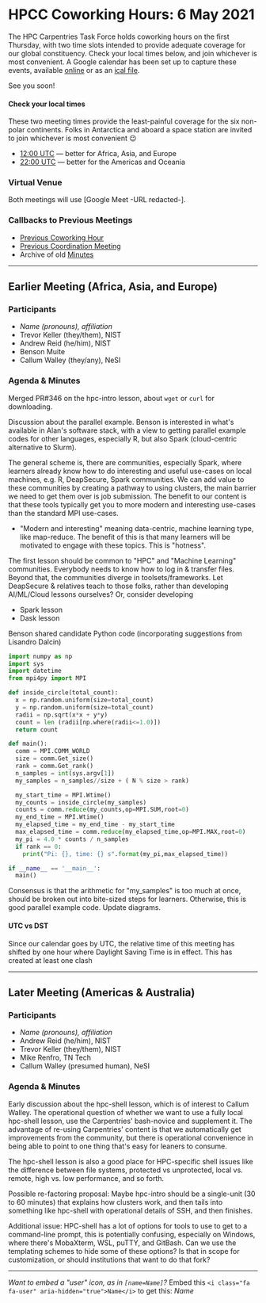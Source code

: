 # HPCC Coworking Hours: 6 May 2021

The HPC Carpentries Task Force holds coworking hours on the first Thursday,
with two time slots intended to provide adequate coverage for our global
constituency. Check your local times below, and join whichever is most 
convenient. A Google calendar has been set up to capture these events, 
available [online][gcal] or as an [ical file][ical]. 

See you soon!

<!-- Important links to define, placed up top for convenience -->
[earlier]: https://www.timeanddate.com/worldclock/fixedtime.html?iso=20210506T1200&msg=HPC+Carpentries+Coworking+Hour+1
[evening]: https://www.timeanddate.com/worldclock/fixedtime.html?iso=20210506T2200&msg=HPC+Carpentries+Coworking+Hour+2
[last-cowork]: https://codimd.carpentries.org/dHcLlDZnQ_6UvEUd76f2-Q?view
[last-coord]: https://codimd.carpentries.org/yxz3pFqJS_Wx_DLmHR49wQ?view

#### Check your local times

These two meeting times provide the least-painful coverage for the six
non-polar continents. Folks in Antarctica and aboard a space station
are invited to join whichever is most convenient 😉

* [12:00 UTC][earlier] &mdash; better for Africa, Asia, and Europe
* [22:00 UTC][evening] &mdash; better for the Americas and Oceania

### Virtual Venue

Both meetings will use [Google Meet -URL redacted-].

### Callbacks to Previous Meetings

- [Previous Coworking Hour][last-cowork]
- [Previous Coordination Meeting][last-coord]
- Archive of old [Minutes][minutes]

---

## Earlier Meeting (Africa, Asia, and Europe)

### Participants

* *Name (pronouns), affiliation*
* Trevor Keller (they/them), NIST
* Andrew Reid (he/him), NIST
* Benson Muite
* Callum Walley (they/any), NeSI

### Agenda & Minutes

Merged PR#346 on the hpc-intro lesson, about `wget` or `curl` for downloading.

Discussion about the parallel example. Benson is interested in what's available in Alan's software stack, with a view to getting parallel example codes for other languages, especially R, but also Spark (cloud-centric alternative to Slurm).

The general scheme is, there are communities, especially Spark, where learners already know how to do interesting and useful use-cases on local machines, e.g. R, DeapSecure, Spark communities. We can add value to these communities by creating a pathway to using clusters, the main barrier we need to get them over is job submission. 
The benefit to our content is that these tools typically get you to more modern and interesting use-cases than the standard MPI use-cases.
* "Modern and interesting" meaning data-centric, machine learning type, like map-reduce. The benefit of this is that many learners will be motivated to engage with these topics. This is "hotness".

The first lesson should be common to "HPC" and "Machine Learning" communities. Everybody needs to know how to log in & transfer files. Beyond that, the communities diverge in toolsets/frameworks. Let DeapSecure & relatives teach to those folks, rather than developing AI/ML/Cloud lessons ourselves? Or, consider developing
* Spark lesson
* Dask lesson

<i class="fa fa-user" aria-hidden="true"></i> Benson shared candidate Python code (incorporating suggestions from Lisandro Dalcin)

```python
import numpy as np
import sys
import datetime
from mpi4py import MPI

def inside_circle(total_count):
  x = np.random.uniform(size=total_count)
  y = np.random.uniform(size=total_count)
  radii = np.sqrt(x*x + y*y)
  count = len (radii[np.where(radii<=1.0)])
  return count

def main():
  comm = MPI.COMM_WORLD
  size = comm.Get_size()
  rank = comm.Get_rank()
  n_samples = int(sys.argv[1])
  my_samples = n_samples//size + ( N % size > rank)

  my_start_time = MPI.Wtime()
  my_counts = inside_circle(my_samples)
  counts = comm.reduce(my_counts,op=MPI.SUM,root=0)
  my_end_time = MPI.Wtime()
  my_elapsed_time = my_end_time - my_start_time
  max_elapsed_time = comm.reduce(my_elapsed_time,op=MPI.MAX,root=0)
  my_pi = 4.0 * counts / n_samples
  if rank == 0:
    print("Pi: {}, time: {} s".format(my_pi,max_elapsed_time))

if __name__ == '__main__':
  main()

```

Consensus is that the arithmetic for "my_samples" is too much at once, should be broken out into bite-sized steps for learners. Otherwise, this is good parallel example code. Update diagrams.

#### UTC vs DST

Since our calendar goes by UTC, the relative time of this meeting has shifted by one hour where Daylight Saving Time is in effect. This has created at least one clash

---

## Later Meeting (Americas & Australia)

### Participants

* *Name (pronouns), affiliation*
* Andrew Reid (he/him), NIST
* Trevor Keller (they/them), NIST
* Mike Renfro, TN Tech
* Callum Walley (presumed human), NeSI

### Agenda & Minutes

Early discussion about the hpc-shell lesson, which is of interest to Callum Walley. The operational question of whether we want to use a fully local hpc-shell lesson, use the Carpentries' bash-novice and supplement it. The advantage of re-using Carpentries' content is that we automatically get improvements from the community, but there is operational convenience in being able to point to one thing that's easy for leaners to consume.

The hpc-shell lesson is also a good place for HPC-specific shell issues like the difference between file systems, protected vs unprotected, local vs. remote, high vs. low performance, and so forth.

Possible re-factoring proposal: Maybe hpc-intro should be a single-unit (30 to 60 minutes) that explains how clusters work, and then tails into something like hpc-shell with operational details of SSH, and then finishes.

Additional issue: HPC-shell has a lot of options for tools to use to get to a command-line prompt, this is potentially confusing, especially on Windows, where there's MobaXterm, WSL, puTTY, and GitBash. Can we use the templating schemes to hide some of these options? Is that in scope for customization, or should institutions that want to do that fork?


---

*Want to embed a "user" icon, as in `[name=Name]`?* Embed this 
`<i class="fa fa-user" aria-hidden="true">Name</i>` to get this: <i class="fa fa-user" aria-hidden="true"> Name</i>


<!--HPC Carpentry References-->
[coordination]: https://github.com/hpc-carpentry/coordination
[gcal]: https://calendar.google.com/calendar/?cid=bWp0ZWh0ZmEycmVjZGZtNmZjdGUwMWVhdGNAZ3JvdXAuY2FsZW5kYXIuZ29vZ2xlLmNvbQ
[ical]: https://calendar.google.com/calendar/ical/mjtehtfa2recdfm6fcte01eatc%40group.calendar.google.com/public/basic.ics
[minutes]: https://github.com/hpc-carpentry/coordination/tree/main/minutes
[website]: https://github.com/hpc-carpentry/hpc-carpentry.github.io

[hpc-chapel]: https://github.com/hpc-carpentry/hpc-chapel
[hpc-intro]: https://github.com/carpentries-incubator/hpc-intro
[hpc-parallel]: https://github.com/hpc-carpentry/hpc-parallel-novice
[hpc-python]: https://github.com/hpc-carpentry/hpc-python
[hpc-shell]: https://github.com/hpc-carpentry/hpc-shell

<!--Carpentries References-->
[conduct]: https://docs.carpentries.org/topic_folders/policies/code-of-conduct.html
[invite]: https://swc-slack-invite.herokuapp.com/
[license]: https://creativecommons.org/licenses/by/4.0/
[slack]: https://swcarpentry.slack.com
